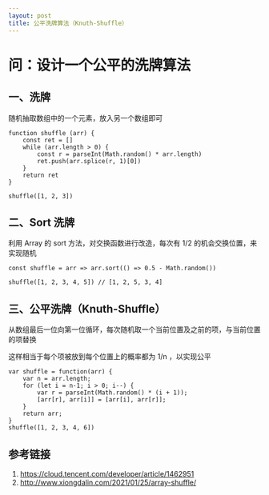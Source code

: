 ```yaml
---
layout: post
title: 公平洗牌算法（Knuth-Shuffle）
---
```


# 问：设计一个公平的洗牌算法

## 一、洗牌
随机抽取数组中的一个元素，放入另一个数组即可

```
function shuffle (arr) {
    const ret = []
    while (arr.length > 0) {
        const r = parseInt(Math.random() * arr.length)
        ret.push(arr.splice(r, 1)[0])
    }
    return ret
}

shuffle([1, 2, 3])
```

## 二、Sort 洗牌
利用 Array 的 sort 方法，对交换函数进行改造，每次有 1/2 的机会交换位置，来实现随机
```
const shuffle = arr => arr.sort(() => 0.5 - Math.random())

shuffle([1, 2, 3, 4, 5]) // [1, 2, 5, 3, 4]
```

## 三、公平洗牌（Knuth-Shuffle）
从数组最后一位向第一位循环，每次随机取一个当前位置及之前的项，与当前位置的项替换

这样相当于每个项被放到每个位置上的概率都为 1/n ，以实现公平

```
var shuffle = function(arr) {
    var n = arr.length;
    for (let i = n-1; i > 0; i--) {
        var r = parseInt(Math.random() * (i + 1));
        [arr[r], arr[i]] = [arr[i], arr[r]];
    }
    return arr;
}
shuffle([1, 2, 3, 4, 6])
```

## 参考链接

1. https://cloud.tencent.com/developer/article/1462951
2. http://www.xiongdalin.com/2021/01/25/array-shuffle/
